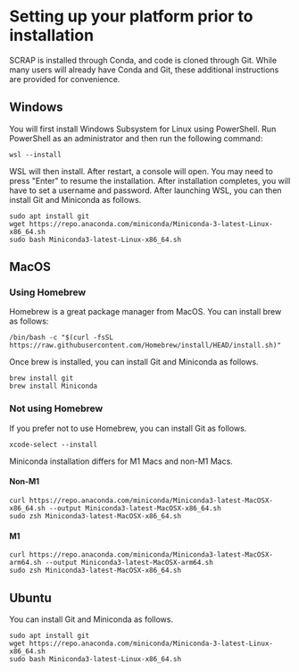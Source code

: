 # Setting up your platform prior to installation

SCRAP is installed through Conda, and code is cloned through Git.
While many users will already have Conda and Git, these additional instructions are provided for convenience.

## Windows
You will first install Windows Subsystem for Linux using PowerShell.
Run PowerShell as an administrator and then run the following command:

```
wsl --install
```

WSL will then install. After restart, a console will open. You may need to press "Enter" to resume the installation.
After installation completes, you will have to set a username and password.
After launching WSL, you can then install Git and Miniconda as follows.

```
sudo apt install git
wget https://repo.anaconda.com/miniconda/Miniconda-3-latest-Linux-x86_64.sh
sudo bash Miniconda3-latest-Linux-x86_64.sh
```

## MacOS
### Using Homebrew
Homebrew is a great package manager from MacOS. You can install brew as follows:

```
/bin/bash -c "$(curl -fsSL https://raw.githubusercontent.com/Homebrew/install/HEAD/install.sh)"
```

Once brew is installed, you can install Git and Miniconda as follows.

```
brew install git
brew install Miniconda
```

### Not using Homebrew
If you prefer not to use Homebrew, you can install Git as follows.

```
xcode-select --install
```

Miniconda installation differs for M1 Macs and non-M1 Macs.
#### Non-M1

```
curl https://repo.anaconda.com/miniconda/Miniconda3-latest-MacOSX-x86_64.sh --output Miniconda3-latest-MacOSX-x86_64.sh
sudo zsh Miniconda3-latest-MacOSX-x86_64.sh
```

#### M1

```
curl https://repo.anaconda.com/miniconda/Miniconda3-latest-MacOSX-arm64.sh --output Miniconda3-latest-MacOSX-arm64.sh
sudo zsh Miniconda3-latest-MacOSX-x86_64.sh
```

## Ubuntu
You can install Git and Miniconda as follows.

```
sudo apt install git
wget https://repo.anaconda.com/miniconda/Miniconda-3-latest-Linux-x86_64.sh
sudo bash Miniconda3-latest-Linux-x86_64.sh
```
